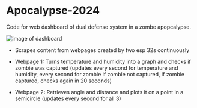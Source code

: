 # Apocalypse-2024

Code for web dashboard of dual defense system in a zombe apopcalypse.

![image of dashboard](https://github.com/JaehyeongPark06/Apocalypse-2024/assets/78674944/226c4ba3-fcbd-4f0d-b69c-678d0a56d1da)

- Scrapes content from webpages created by two esp 32s continuously

- Webpage 1: Turns temperature and humidity into a graph and checks if zombie was captured (updates every second for temperature and humidity, every second for zombie if zombie not captured, if zombie captured, checks again in 20 seconds)

- Webpage 2: Retrieves angle and distance and plots it on a point in a semicircle (updates every second for all 3)
